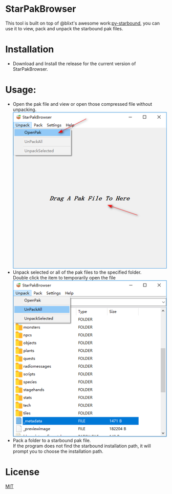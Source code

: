# StarPakBrowser
This tool is built on top of @blixt's awesome work:[py-starbound](https://github.com/blixt/py-starbound), you can use it to view, pack and unpack the starbound pak files.
# Installation
* Download and Install the release for the current version of StarPakBrowser.
# Usage:
* Open the pak file and view or open those compressed file without unpacking.
![](https://github.com/nng68/StarPakBrowser/blob/master/screenshots/openpak.png)
* Unpack selected or all of the pak files to the specified folder.  
Double click the item to temporarily open the file  
![](https://github.com/nng68/StarPakBrowser/blob/master/screenshots/unpackandopenfile.png)
* Pack a folder to a starbound pak file.  
If the program does not find the starbound installation path, it will prompt you to choose the installation path.
# License
[MIT](https://github.com/nng68/StarPakBrowser/blob/master/LICENSE)

